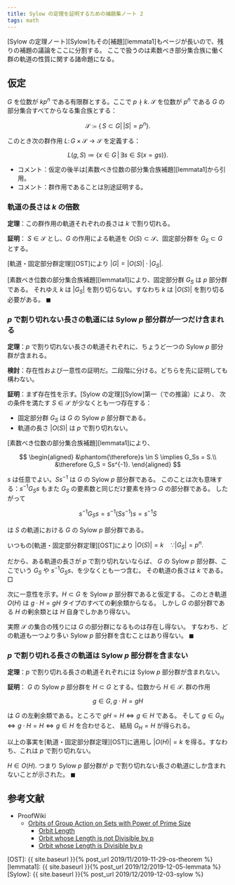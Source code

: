 ```yaml
---
title: Sylow の定理を証明するための補題集ノート 2
tags: math
---
```


[Sylow の定理ノート][Sylow]もその[補題][lemmata1]もページが長いので、残りの補題の議論をここに分割する。
ここで扱うのは素数べき部分集合族に働く群の軌道の性質に関する諸命題になる。

## 仮定

$G$ を位数が $kp^n$ である有限群とする。ここで $p \nmid k.$
$\mathscr S$ を位数が $p^n$ である $G$ の部分集合すべてからなる集合族とする：

$$
\mathscr S \coloneqq \{\, S \subset G |\, \lvert S \rvert = p^n \}.
$$

このとき次の群作用 $L\colon G \times \mathscr{S} \longrightarrow \mathscr{S}$ を定義する：

$$
L(g, S) \coloneqq \{ x \in G \,|\, \exists s \in S(x = gs) \}.
$$

* コメント：仮定の後半は[素数べき位数の部分集合族補題][lemmata1]から引用。
* コメント：群作用であることは別途証明する。

### 軌道の長さは $k$ の倍数

**定理**：この群作用の軌道それぞれの長さは $k$ で割り切れる。

**証明**：
$S \in \mathscr{S}$ とし、$G$ の作用による軌道を $O(S) \subset \mathscr{S}$、固定部分群を $G_S \subset G$ とする。

[軌道・固定部分群定理][OST]により $\lvert G \rvert = \lvert O(S) \rvert \cdot \lvert G_S\rvert.$

[素数べき位数の部分集合族補題][lemmata1]により、固定部分群 $G_S$ は $p$ 部分群である。
それゆえ $k$ は $\lvert G_S \rvert$ を割り切らない。すなわち $k$ は $\lvert O(S) \rvert$ を割り切る必要がある。
$\blacksquare$

### $p$ で割り切れない長さの軌道には Sylow $p$ 部分群が一つだけ含まれる

**定理**：$p$ で割り切れない長さの軌道それぞれに、ちょうど一つの
Sylow $p$ 部分群が含まれる。

**検討**：存在性および一意性の証明だ。二段階に分ける。どちらを先に証明しても構わない。

**証明**：まず存在性を示す。[Sylow の定理][Sylow]第一（での推論）により、
次の条件を満たす $S \in \mathscr S$ が少なくとも一つ存在する：

* 固定部分群 $G_S$ は $G$ の Sylow $p$ 部分群である。
* 軌道の長さ $\lvert O(S) \rvert$ は $p$ で割り切れない。

[素数べき位数の部分集合族補題][lemmata1]により、

$$
\begin{aligned}
&\phantom{\therefore}s \in S \implies G_Ss = S.\\
&\therefore G_S = Ss^{-1}.
\end{aligned}
$$

$s$ は任意でよい。$Ss^{-1}$ は $G$ の Sylow $p$ 部分群である。
このことは次も意味する：$s^{-1}G_Ss$ もまた $G_S$ の要素数と同じだけ要素を持つ $G$ の部分群である。
したがって

$$
s^{-1}G_Ss = s^{-1}(Ss^{-1})s = s^{-1}S
$$

は $S$ の軌道における $G$ の Sylow $p$ 部分群である。

いつもの[軌道・固定部分群定理][OST]により $\lvert O(S) \rvert = k\quad \because \lvert G_S \rvert = p^n.$

だから、ある軌道の長さが $p$ で割り切れないならば、
$G$ の Sylow $p$ 部分群、ここでいう $G_S$ や $s^{-1}G_Ss$、を少なくとも一つ含む。
その軌道の長さは $k$ である。
$\Box$

次に一意性を示す。$H \subset G$ を Sylow $p$ 部分群であると仮定する。
このとき軌道 $O(H)$ は $g \cdot H = gH$ タイプのすべての剰余類からなる。
しかし $G$ の部分群である $H$ の剰余類とは $H$ 自身でしかあり得ない。

実際 $\mathscr S$ の集合の残りには $G$ の部分群になるものは存在し得ない。
すなわち、どの軌道も一つより多い Sylow $p$ 部分群を含むことはあり得ない。
$\blacksquare$

### $p$ で割り切れる長さの軌道は Sylow $p$ 部分群を含まない

**定理**：$p$ で割り切れる長さの軌道それぞれには Sylow $p$ 部分群が含まれない。

**証明**：
$G$ の Sylow $p$ 部分群を $H \subset G$ とする。位数から $H \in \mathscr S.$
群の作用

$$
g \in G, g \cdot H = gH
$$

は $G$ の左剰余類である。ところで $gH = H \iff g \in H$ である。
そして $g \in G_H \iff g \cdot H = H \iff g \in H$ を合わせると、
結局 $G_H = H$ が得られる。

以上の事実を[軌道・固定部分群定理][OST]に適用し $\lvert O(H) \rvert = k$
を得る。すなわち、これは $p$ で割り切れない。

$H \in O(H).$ つまり Sylow $p$ 部分群が $p$ で割り切れない長さの軌道にしか含まれないことが示された。
$\blacksquare$

## 参考文献

* ProofWiki
  * [Orbits of Group Action on Sets with Power of Prime Size](https://proofwiki.org/wiki/Orbits_of_Group_Action_on_Sets_with_Power_of_Prime_Size)
    * [Orbit Length](https://proofwiki.org/wiki/Orbits_of_Group_Action_on_Sets_with_Power_of_Prime_Size/Orbit_Length)
    * [Orbit whose Length is not Divisible by p](https://proofwiki.org/wiki/Orbits_of_Group_Action_on_Sets_with_Power_of_Prime_Size/Orbit_whose_Length_is_not_Divisible_by_p)
    * [Orbit whose Length is Divisible by p](https://proofwiki.org/wiki/Orbits_of_Group_Action_on_Sets_with_Power_of_Prime_Size/Orbit_whose_Length_is_Divisible_by_p)

[OST]: {{ site.baseurl }}{% post_url 2019/11/2019-11-29-os-theorem %}
[lemmata1]: {{ site.baseurl }}{% post_url 2019/12/2019-12-05-lemmata %}
[Sylow]: {{ site.baseurl }}{% post_url 2019/12/2019-12-03-sylow %}
